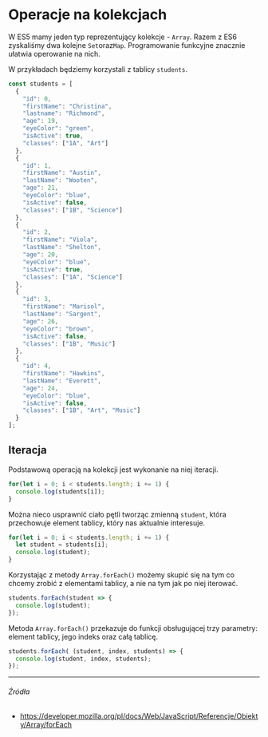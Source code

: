 # Operacje na kolekcjach

W ES5 mamy jeden typ reprezentujący kolekcje - `Array`. Razem z ES6 zyskaliśmy dwa kolejne `Set`oraz`Map`. Programowanie funkcyjne znacznie ułatwia operowanie na nich.

W przykładach będziemy korzystali z tablicy `students`.

```js
const students = [
  {
    "id": 0,
    "firstName": "Christina",
    "lastname": "Richmond",
    "age": 19,
    "eyeColor": "green",
    "isActive": true,
    "classes": ["1A", "Art"]
  },
  {
    "id": 1,
    "firstName": "Austin",
    "lastName": "Wooten",
    "age": 21,
    "eyeColor": "blue",
    "isActive": false,
    "classes": ["1B", "Science"]
  },
  {
    "id": 2,
    "firstName": "Viola",
    "lastName": "Shelton",
    "age": 20,
    "eyeColor": "blue",
    "isActive": true,
    "classes": ["1A", "Science"]
  },
  {
    "id": 3,
    "firstName": "Marisol",
    "lastName": "Sargent",
    "age": 26,
    "eyeColor": "brown",
    "isActive": false,
    "classes": ["1B", "Music"]
  },
  {
    "id": 4,
    "firstName": "Hawkins",
    "lastName": "Everett",
    "age": 24,
    "eyeColor": "blue",
    "isActive": false,
    "classes": ["1B", "Art", "Music"]
  }
];
```

## Iteracja

Podstawową operacją na kolekcji jest wykonanie na niej iteracji.

```js
for(let i = 0; i < students.length; i += 1) {
  console.log(students[i]);
}
```

Można nieco usprawnić ciało pętli tworząc zmienną `student`, która przechowuje element tablicy, który nas aktualnie interesuje.

```js
for(let i = 0; i < students.length; i += 1) {
  let student = students[i];
  console.log(student);
}
```

Korzystając z metody `Array.forEach()` możemy skupić się na tym co chcemy zrobić z elementami tablicy, a nie na tym jak po niej iterować.

```js
students.forEach(student => {
  console.log(student);
});
```

Metoda `Array.forEach()` przekazuje do funkcji obsługującej trzy parametry: element tablicy, jego indeks oraz całą tablicę.

```js
students.forEach( (student, index, students) => {
  console.log(student, index, students);
});
```

---

###### Źródła

* https://developer.mozilla.org/pl/docs/Web/JavaScript/Referencje/Obiekty/Array/forEach